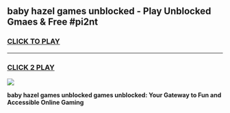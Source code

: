 
## baby hazel games unblocked - Play Unblocked Gmaes & Free #pi2nt
<h3>
<a href="https://news.freeplayer.one?title=baby_hazel_games_unblocked&ref=03M">CLICK TO PLAY</a></h3>
<hr>

<h3>
<a href="https://news.freeplayer.one?title=baby_hazel_games_unblocked&ref=03M">CLICK 2 PLAY</a>
  
</h3>

<a href="https://news.freeplayer.one?title=baby_hazel_games_unblocked&ref=03M"><img src="https://clearcache.store/games.png"></a>


**baby hazel games unblocked games unblocked: Your Gateway to Fun and Accessible Online Gaming**
